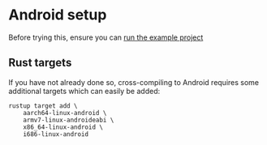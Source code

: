 # Android setup

Before trying this, ensure you can [run the example project](../tutorial/setup_android.md)

## Rust targets

If you have not already done so, cross-compiling to Android requires some additional
targets which can easily be added:

```shell
rustup target add \
    aarch64-linux-android \
    armv7-linux-androideabi \
    x86_64-linux-android \
    i686-linux-android
```